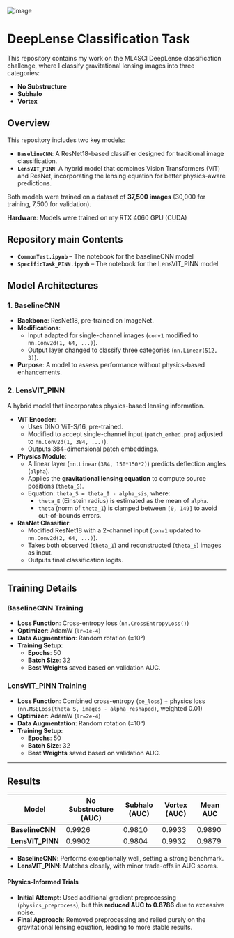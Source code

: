 ![image](https://github.com/user-attachments/assets/31c65cd5-840d-4924-b40d-011f23c9553d)


# DeepLense Classification Task

This repository contains my work on the ML4SCI DeepLense classification challenge, where I classify gravitational lensing images into three categories:

- **No Substructure**
- **Subhalo**
- **Vortex**

## Overview
This repository includes two key models:

- **`BaselineCNN`**: A ResNet18-based classifier designed for traditional image classification.
- **`LensVIT_PINN`**: A hybrid model that combines Vision Transformers (ViT) and ResNet, incorporating the lensing equation for better physics-aware predictions.

Both models were trained on a dataset of **37,500 images** (30,000 for training, 7,500 for validation).

**Hardware**: Models were trained on my RTX 4060 GPU (CUDA)


## Repository main Contents
- **`CommonTest.ipynb`** – The notebook for the baselineCNN model
- **`SpecificTask_PINN.ipynb`** – The notebook for the LensVIT_PINN model


## Model Architectures
### 1. BaselineCNN
- **Backbone**: ResNet18, pre-trained on ImageNet.
- **Modifications**:
  - Input adapted for single-channel images (`conv1` modified to `nn.Conv2d(1, 64, ...)`).
  - Output layer changed to classify three categories (`nn.Linear(512, 3)`).
- **Purpose**: A model to assess performance without physics-based enhancements.

### 2. LensVIT_PINN
A hybrid model that incorporates physics-based lensing information.

- **ViT Encoder**:
  - Uses DINO ViT-S/16, pre-trained.
  - Modified to accept single-channel input (`patch_embed.proj` adjusted to `nn.Conv2d(1, 384, ...)`).
  - Outputs 384-dimensional patch embeddings.
- **Physics Module**:
  - A linear layer (`nn.Linear(384, 150*150*2)`) predicts deflection angles (`alpha`).
  - Applies the **gravitational lensing equation** to compute source positions (`theta_S`).
  - Equation: `theta_S = theta_I - alpha_sis`, where:
    - `theta_E` (Einstein radius) is estimated as the mean of `alpha`.
    - `theta` (norm of `theta_I`) is clamped between `[0, 149]` to avoid out-of-bounds errors.
- **ResNet Classifier**:
  - Modified ResNet18 with a 2-channel input (`conv1` updated to `nn.Conv2d(2, 64, ...)`).
  - Takes both observed (`theta_I`) and reconstructed (`theta_S`) images as input.
  - Outputs final classification logits.

---

## Training Details
### BaselineCNN Training
- **Loss Function**: Cross-entropy loss (`nn.CrossEntropyLoss()`)
- **Optimizer**: AdamW (`lr=1e-4`)
- **Data Augmentation**: Random rotation (±10°)
- **Training Setup**:
  - **Epochs**: 50
  - **Batch Size**: 32
  - **Best Weights** saved based on validation AUC.

### LensVIT_PINN Training
- **Loss Function**: Combined cross-entropy (`ce_loss`) + physics loss (`nn.MSELoss(theta_S, images - alpha_reshaped)`, weighted 0.01)
- **Optimizer**: AdamW (`lr=2e-4`)
- **Data Augmentation**: Random rotation (±10°)
- **Training Setup**:
  - **Epochs**: 50
  - **Batch Size**: 32
  - **Best Weights** saved based on validation AUC.

---

## Results
| Model           | No Substructure (AUC) | Subhalo (AUC) | Vortex (AUC) | Mean AUC |
|-----------------|-----------------------|---------------|--------------|----------|
| **BaselineCNN** | 0.9926                | 0.9810        | 0.9933       | 0.9890   |
| **LensVIT_PINN**| 0.9902                | 0.9804        | 0.9932       | 0.9879   |

- **BaselineCNN**: Performs exceptionally well, setting a strong benchmark.
- **LensVIT_PINN**: Matches closely, with minor trade-offs in AUC scores.

#### Physics-Informed Trials
- **Initial Attempt**: Used additional gradient preprocessing (`physics_preprocess`), but this **reduced AUC to 0.8786** due to excessive noise.
- **Final Approach**: Removed preprocessing and relied purely on the gravitational lensing equation, leading to more stable results.



